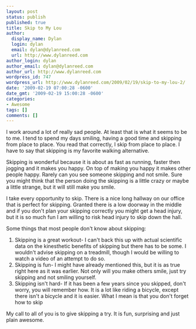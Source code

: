 ```yaml
---
layout: post
status: publish
published: true
title: Skip to My Lou
author:
  display_name: Dylan
  login: dylan
  email: dylan@dylanreed.com
  url: http://www.dylanreed.com
author_login: dylan
author_email: dylan@dylanreed.com
author_url: http://www.dylanreed.com
wordpress_id: 747
wordpress_url: http://www.dylanreed.com/2009/02/19/skip-to-my-lou-2/
date: '2009-02-19 07:00:28 -0600'
date_gmt: '2009-02-19 15:00:28 -0600'
categories:
- Awesome
tags: []
comments: []
---
```

<p>I work around a lot of really sad people. At least that is what it seems to be to me. I tend to spend my days smiling, having a good time and skipping from place to place. You read that correctly, I skip from place to place. I have to say that skipping is my favorite walking alternative.</p>
<p>Skipping is wonderful because it is about as fast as running, faster then jogging and it makes you happy. On top of making you happy it makes other people happy. Rarely can you see someone skipping and not smile. Sure you might think that the person doing the skipping is a little crazy or maybe a little strange, but it will still make you smile.</p>
<p>I take every opportunity to skip. There is a nice long hallway on our office that is perfect for skipping. Granted there is a low doorway in the middle and if you don't plan your skipping correctly you might get a head injury, but it is so much fun I am willing to risk head injury to skip down the hall.</p>
<p>Some things that most people don't know about skipping:</p>
<ol>
<li>Skipping is a great workout- I can't back this up with actual scientific data on the kinesthetic benefits of skipping but there has to be some. I wouldn't advise skipping on a treadmill, though I would be willing to watch a video of an attempt to do so.</li>
<li>Skipping is fun- I might have already mentioned this, but it is as true right here as it was earlier. Not only will you make others smile, just try skipping and not smiling yourself.</li>
<li>Skipping isn't hard- If it has been a few years since you skipped, don't worry, you will remember how. It is a lot like riding a bicycle, except there isn't a bicycle and it is easier. What I mean is that you don't forget how to skip</li></ol>
<p>My call to all of you is to give skipping a try. It is fun, surprising and just plain awesome.</p></p>
